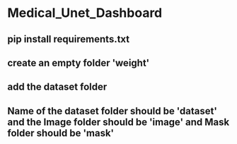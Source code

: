 # Medical_Unet_Dashboard
## pip install requirements.txt
## create an empty folder 'weight'
## add the dataset folder 
## Name of the dataset folder should be 'dataset' and the Image folder should be 'image' and Mask folder should be 'mask'

